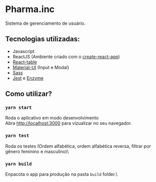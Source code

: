 # Pharma.inc
  Sistema de gerenciamento de usuário.
## Tecnologias utilizadas:
  - Javascript
  - ReactJS (Ambiente criado com o [create-react-app](https://github.com/facebook/create-react-app))
  - [React-table](https://react-table.tanstack.com/)
  - [Material-UI](https://material-ui.com/pt/) (Input e Modal)
  - [Sass](https://sass-lang.com/)
  - [Jest](https://jestjs.io/pt-BR/) e [Enzyme](https://github.com/enzymejs/enzyme)

## Como utilizar?

### `yarn start`

Roda o aplicativo em modo desenvolvimento\
Abra [http://localhost:3000](http://localhost:3000) para vizualizar no seu navegador.

### `yarn test`

Roda os testes (Ordem alfabética, ordem alfabética reversa, filtrar por gênero feminino e masculino)\

### `yarn build`

Enpacota o app para produção na pasta `build` folder.\

